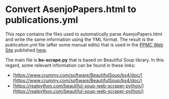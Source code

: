 # Convert AsenjoPapers.html to publications.yml

This repo contains the files used to automatically parse AsenjoPapers.html and write the same information using the YML format. The result is the publication.yml file (after some manual edits) that is used in the [PPMC Web Site](https://github.com/PPMC-DAC/WebSite) published [here](https://www.ac.uma.es/~asenjo/research/index).

The main file is **bs-scrape.py** that is based on Beautiful Soup library. In this regard, some relevant information can be found in these links:

* [https://www.crummy.com/software/BeautifulSoup/bs4/doc/](https://www.crummy.com/software/BeautifulSoup/bs4/doc/)
* [https://realpython.com/beautiful-soup-web-scraper-python/](https://realpython.com/beautiful-soup-web-scraper-python/)
